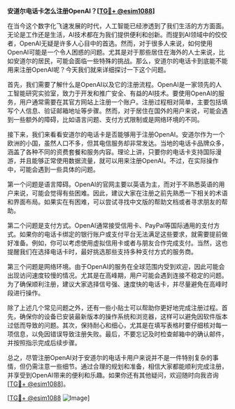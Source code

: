 **安道尔电话卡怎么注册OpenAI？[[TG💪+ @esim1088](https://t.me/s/esim1088)]**

在当今这个数字化飞速发展的时代，人工智能已经渗透到了我们生活的方方面面。无论是工作还是生活，AI技术都在为我们提供便利和创新。而提到AI领域中的佼佼者，OpenAI无疑是许多人心目中的首选。然而，对于很多人来说，如何使用OpenAI可能是一个令人困惑的问题。尤其是对于那些居住在海外的人士来说，比如安道尔的居民，可能会面临一些特殊的挑战。那么，安道尔的电话卡到底能不能用来注册OpenAI呢？今天我们就来详细探讨一下这个问题。

首先，我们需要了解什么是OpenAI以及它的注册流程。OpenAI是一家领先的人工智能研究实验室，致力于开发和推广安全、有益的AI技术。要使用OpenAI的服务，用户通常需要在其官方网站上注册一个账户。注册过程相对简单，主要包括填写个人信息、验证邮箱地址等步骤。然而，对于居住在国外的用户来说，可能会遇到一些额外的障碍，比如语言问题、支付方式限制或是网络环境的不同。

接下来，我们来看看安道尔的电话卡是否能够用于注册OpenAI。安道尔作为一个欧洲的小国，虽然人口不多，但其电信服务却非常发达。当地的电话卡品牌众多，涵盖了各种不同的资费套餐和服务内容。理论上讲，只要你的电话卡支持国际漫游，并且能够正常使用数据流量，就可以用来注册OpenAI。不过，在实际操作中，可能会遇到一些具体的问题。

第一个问题是语言障碍。OpenAI的官网主要以英语为主，而对于不熟悉英语的用户来说，可能会觉得有些困难。因此，建议大家在注册之前先熟悉一下相关的术语和界面布局。如果实在有困难，可以尝试寻找中文版的帮助文档或者寻求朋友的帮助。

第二个问题是支付方式。OpenAI通常接受信用卡、PayPal等国际通用的支付方式。如果你的电话卡绑定的银行账户或支付平台无法满足这些要求，就需要提前做好准备。例如，你可以考虑使用虚拟信用卡或者与朋友合作完成支付。当然，这也提醒我们在选择电话卡时，最好挑选那些支持多种支付方式的服务商。

第三个问题是网络环境。由于OpenAI的服务在全球范围内受到欢迎，因此可能会出现访问速度较慢的情况。尤其是在高峰期，用户可能会遇到连接不稳定的问题。为了确保顺利注册，建议大家选择信号强、速度快的电话卡，并尽量避免在高峰时段进行操作。

除了上述几个常见问题之外，还有一些小贴士可以帮助你更好地完成注册过程。首先，确保你的设备已安装最新版本的操作系统和浏览器，这样可以避免因软件版本过低而导致的问题。其次，保持耐心和细心，尤其是在填写表格时要仔细核对每一项信息，以免因错误导致注册失败。最后，不要忘记及时检查邮箱中的确认邮件，并按照指示完成后续步骤。

总之，尽管注册OpenAI对于安道尔的电话卡用户来说并不是一件特别复杂的事情，但仍需注意一些细节。通过合理的规划和准备，相信大家都能顺利完成注册，并享受到OpenAI带来的便利和乐趣。如果你还有其他疑问，欢迎随时向我咨询[[TG💪+ @esim1088](https://t.me/s/esim1088)]。

[[TG💪+ @esim1088](https://t.me/s/esim1088) ![Image](https://i.postimg.cc/4NQfJmqS/Snipaste-2025-05-13-00-14-12.png)]